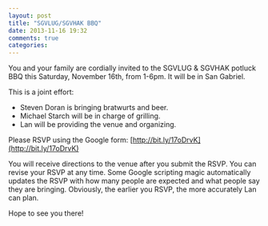 ```yaml
---
layout: post
title: "SGVLUG/SGVHAK BBQ"
date: 2013-11-16 19:32
comments: true
categories: 
---
```

You and your family are cordially invited to the SGVLUG & SGVHAK potluck BBQ this Saturday, November 16th, from 1-6pm.  It will be in San Gabriel.

This is a joint effort:
+ Steven Doran is bringing bratwurts and beer.
+ Michael Starch will be in charge of grilling.
+ Lan will be providing the venue and organizing.

Please RSVP using the Google form: [http://bit.ly/17oDrvK](http://bit.ly/17oDrvK)

You will receive directions to the venue after you submit the RSVP.  You can revise your RSVP at any time.  Some Google scripting magic automatically updates the RSVP with how many people are expected and what people say they are bringing.
Obviously, the earlier you RSVP, the more accurately Lan can plan.

Hope to see you there!
